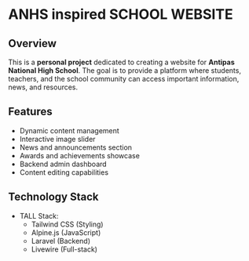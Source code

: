 # ANHS inspired SCHOOL WEBSITE
## Overview

This is a **personal project** dedicated to creating a website for **Antipas National High School**. The goal is to provide a platform where students, teachers, and the school community can access important information, news, and resources.

## Features
- Dynamic content management
- Interactive image slider
- News and announcements section
- Awards and achievements showcase
- Backend admin dashboard
- Content editing capabilities

## Technology Stack
- TALL Stack:
    - Tailwind CSS (Styling)
    - Alpine.js (JavaScript)
    - Laravel (Backend)
    - Livewire (Full-stack)